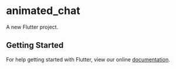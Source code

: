 # animated_chat

A new Flutter project.

## Getting Started

For help getting started with Flutter, view our online
[documentation](https://flutter.io/).
